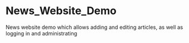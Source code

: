 # News_Website_Demo
News website demo which allows adding and editing articles, as well as logging in and administrating
